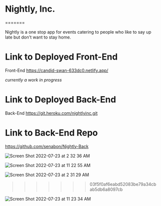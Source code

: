 # Nightly, Inc. 
=======

Nightly is a one stop app for events catering to people who like to say up late but don't want to stay home. 

# Link to Deployed Front-End
Front-End
https://candid-swan-633dc0.netlify.app/

*currently a work in progress*


# Link to Deployed Back-End
Back-End
https://git.heroku.com/nightlyinc.git


# Link to Back-End Repo

https://github.com/senabon/Nightly-Back


![Screen Shot 2022-07-23 at 2 32 36 AM](https://user-images.githubusercontent.com/90279827/180597350-271170aa-5060-4dc2-a6cb-78b5b885338b.png)

![Screen Shot 2022-07-23 at 11 22 55 AM](https://user-images.githubusercontent.com/90279827/180616045-45fe737a-c365-4286-b462-b9e8ec9877b3.png)


![Screen Shot 2022-07-23 at 2 31 29 AM](https://user-images.githubusercontent.com/90279827/180597334-bc34ac1b-cb05-4dfb-a4c0-9e9b6c5bb4f2.png)
>>>>>>> 03f5f0af6eabd52083be79a34cbab5db6a8097cb

![Screen Shot 2022-07-23 at 11 23 34 AM](https://user-images.githubusercontent.com/90279827/180616038-2d475256-227f-4f22-b3e8-48810c461f0b.png)


